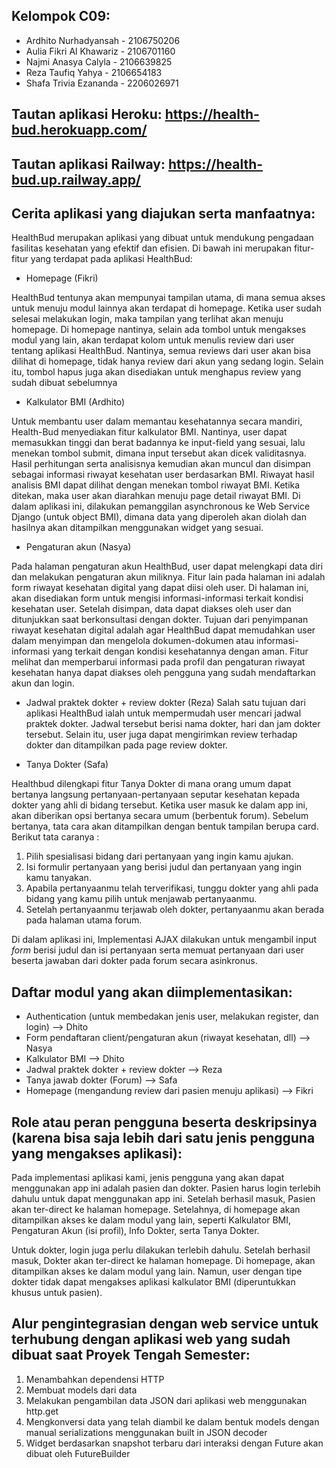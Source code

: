 ## Kelompok C09:
* Ardhito Nurhadyansah - 2106750206
* Aulia Fikri Al Khawariz - 2106701160
* Najmi Anasya Calyla - 2106639825
* Reza Taufiq Yahya - 2106654183
* Shafa Trivia Ezananda - 2206026971
 
## Tautan aplikasi Heroku: https://health-bud.herokuapp.com/
## Tautan aplikasi Railway: https://health-bud.up.railway.app/
 
## Cerita aplikasi yang diajukan serta manfaatnya:
 
HealthBud merupakan aplikasi yang dibuat untuk mendukung pengadaan fasilitas kesehatan yang efektif dan efisien. Di bawah ini merupakan fitur-fitur yang terdapat pada aplikasi HealthBud:
 
- Homepage (Fikri)
 
HealthBud tentunya akan mempunyai tampilan utama, di mana  semua akses untuk menuju modul lainnya akan terdapat di homepage. Ketika user sudah selesai melakukan login, maka tampilan yang terlihat akan menuju homepage. Di homepage nantinya, selain ada tombol untuk mengakses modul yang lain, akan terdapat kolom untuk menulis review dari user tentang aplikasi HealthBud. Nantinya, semua reviews dari user akan bisa dilihat di homepage, tidak hanya review dari akun yang sedang login. Selain itu, tombol hapus juga akan disediakan untuk menghapus review yang sudah dibuat sebelumnya
 
- Kalkulator BMI (Ardhito)
 
Untuk membantu user dalam memantau kesehatannya secara mandiri, Health-Bud menyediakan fitur kalkulator BMI. Nantinya, user dapat memasukkan tinggi dan berat badannya ke input-field yang sesuai, lalu menekan tombol submit, dimana input tersebut akan dicek validitasnya. Hasil perhitungan serta analisisnya kemudian akan muncul dan disimpan sebagai informasi riwayat kesehatan user berdasarkan BMI. Riwayat hasil analisis BMI dapat dilihat dengan menekan tombol riwayat BMI. Ketika ditekan, maka user akan diarahkan menuju page detail riwayat BMI. Di dalam aplikasi ini, dilakukan pemanggilan asynchronous ke Web Service Django (untuk object BMI), dimana data yang diperoleh akan diolah dan hasilnya akan ditampilkan menggunakan widget yang sesuai. 
 
- Pengaturan akun (Nasya)
 
Pada halaman pengaturan akun HealthBud, user dapat melengkapi data diri dan melakukan pengaturan akun miliknya. Fitur lain pada halaman ini adalah form riwayat kesehatan digital yang dapat diisi oleh user. Di halaman ini, akan disediakan form untuk mengisi informasi-informasi terkait kondisi kesehatan user. Setelah disimpan, data dapat diakses oleh user dan ditunjukkan saat berkonsultasi dengan dokter. Tujuan dari penyimpanan riwayat kesehatan digital adalah agar HealthBud dapat memudahkan user dalam menyimpan dan mengelola dokumen-dokumen atau informasi-informasi yang terkait dengan kondisi kesehatannya dengan aman. Fitur melihat dan memperbarui informasi pada profil dan pengaturan riwayat kesehatan hanya dapat diakses oleh pengguna yang sudah mendaftarkan akun dan login. 

- Jadwal praktek dokter + review dokter (Reza)
Salah satu tujuan dari aplikasi HealthBud ialah untuk mempermudah user mencari jadwal praktek dokter. Jadwal tersebut berisi nama dokter, hari dan jam dokter tersebut. Selain itu, user juga dapat mengirimkan review terhadap dokter dan ditampilkan pada page review dokter.
 
- Tanya Dokter (Safa)
 
Healthbud dilengkapi fitur Tanya Dokter di mana orang umum dapat bertanya langsung pertanyaan-pertanyaan seputar kesehatan kepada dokter yang ahli di bidang tersebut. Ketika user masuk ke dalam app ini, akan diberikan opsi bertanya secara umum (berbentuk forum). Sebelum bertanya, tata cara akan ditampilkan dengan bentuk tampilan berupa card.
Berikut tata caranya :
1. Pilih spesialisasi bidang dari pertanyaan yang ingin kamu ajukan. </br>
2. Isi formulir pertanyaan yang berisi judul dan pertanyaan yang ingin kamu tanyakan.  </br>
3. Apabila pertanyaanmu telah terverifikasi, tunggu dokter yang ahli pada bidang yang kamu pilih untuk menjawab pertanyaanmu. </br>
4. Setelah pertanyaanmu terjawab oleh dokter, pertanyaanmu akan berada pada halaman utama forum. </br>
 
Di dalam aplikasi ini, Implementasi AJAX dilakukan untuk mengambil input *form* berisi judul dan isi pertanyaan serta memuat pertanyaan dari user beserta jawaban dari dokter pada forum secara asinkronus.
 
 
## Daftar modul yang akan diimplementasikan:
* Authentication (untuk membedakan jenis user, melakukan register, dan login) –> Dhito
* Form pendaftaran client/pengaturan akun (riwayat kesehatan, dll) –> Nasya
* Kalkulator BMI –> Dhito
* Jadwal praktek dokter + review dokter –> Reza
* Tanya jawab dokter (Forum) –> Safa
* Homepage (mengandung review dari pasien menuju aplikasi) –> Fikri
 
 
## Role atau peran pengguna beserta deskripsinya (karena bisa saja lebih dari satu jenis pengguna yang mengakses aplikasi):
 
Pada implementasi aplikasi kami, jenis pengguna yang akan dapat menggunakan app ini adalah pasien dan dokter. Pasien harus login terlebih dahulu untuk dapat menggunakan app ini. Setelah berhasil masuk, Pasien akan ter-direct ke halaman homepage. Setelahnya, di homepage akan ditampilkan akses ke dalam modul yang lain, seperti Kalkulator BMI, Pengaturan Akun (isi profil), Info Dokter, serta Tanya Dokter.
 
Untuk dokter, login juga perlu dilakukan terlebih dahulu. Setelah berhasil masuk, Dokter akan ter-direct ke halaman homepage. Di homepage, akan ditampilkan akses ke dalam modul yang lain. Namun, user dengan tipe dokter tidak dapat mengakses aplikasi kalkulator BMI (diperuntukkan khusus untuk pasien). 
 
## Alur pengintegrasian dengan web service untuk terhubung dengan aplikasi web yang sudah dibuat saat Proyek Tengah Semester:
1. Menambahkan dependensi HTTP
2. Membuat models dari data
3. Melakukan pengambilan data JSON dari aplikasi web menggunakan http.get
4. Mengkonversi data yang telah diambil ke dalam bentuk models dengan manual serializations menggunakan built in JSON decoder
5. Widget berdasarkan snapshot terbaru dari interaksi dengan Future akan dibuat oleh FutureBuilder
